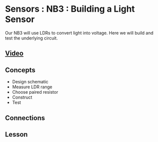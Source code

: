 # Sensors : NB3 : Building a Light Sensor
Our NB3 will use LDRs to convert light into voltage. Here we will build and test the underlying circuit.

## [Video](https://vimeo.com/1031479533)

## Concepts
- Design schematic
- Measure LDR range
- Choose paired resistor
- Construct
- Test

## Connections

## Lesson
